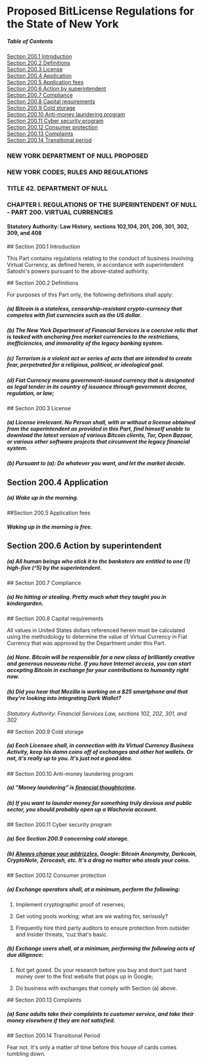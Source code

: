 Proposed BitLicense Regulations for the State of New York
==========

##### Table of Contents
[Section 200.1  Introduction](#introduction)  
[Section 200.2  Definitions](#definitions)  
[Section 200.3  License](#license)  
[Section 200.4  Application](#application)  
[Section 200.5  Application fees](#applicationfees)  
[Section 200.6  Action by superintendent](#actionbysuperintendent)  
[Section 200.7  Compliance](#compliance)  
[Section 200.8  Capital requirements](#capitalrequirements)  
[Section 200.9  Cold storage](#coldstorage)  
[Section 200.10  Anti-money laundering program](#antimoneylaundering)  
[Section 200.11  Cyber security program](#cybersecurity)  
[Section 200.12  Consumer protection](#consumerprotection)  
[Section 200.13  Complaints](#complaints)  
[Section 200.14  Transitional period](#transitionalperiod)  

### NEW YORK DEPARTMENT OF NULL PROPOSED

### NEW YORK CODES, RULES AND REGULATIONS

### TITLE 42.  DEPARTMENT OF NULL

### CHAPTER I.  REGULATIONS OF THE SUPERINTENDENT OF NULL - PART 200. VIRTUAL CURRENCIES

#### Statutory Authority: Law History, sections 102,104, 201, 206, 301, 302, 309, and 408

<a name="introduction"/>
## Section 200.1  Introduction

This Part contains regulations relating to the conduct of business involving Virtual Currency, as defined herein, in accordance with  superintendent Satoshi's powers pursuant to the above-stated authority.

<a name="definitions"/>
## Section 200.2  Definitions

For purposes of this Part only, the following definitions shall apply:

##### (a) Bitcoin is a stateless, censorship-resistant crypto-currency that competes with fiat currencies such as the US dollar.

##### (b) The New York Department of Financial Services is a coercive relic that is tasked with anchoring free market currencies to the restrictions, inefficiencies, and immorality of the legacy banking system.

##### (c) Terrorism is a violent act or series of acts that are intended to create fear, perpetrated for a religious, political, or ideological goal.

##### (d) Fiat Currency means government-issued currency that is designated as legal tender in its country of issuance through government decree, regulation, or law;

<a name="license"/>
## Section 200.3  License

##### (a) License irrelevant. No Person shall, with or without a license obtained from the superintendent as provided in this Part, find himself unable to download the latest version of various Bitcoin clients, Tor, Open Bazaar, or various other software projects that circumvent the legacy financial system.

##### (b) Pursuant to (a): Do whatever you want, and let the market decide. 

## Section 200.4  Application

##### (a) Wake up in the morning.
 
<a name="applicationfees"></a>
##Section 200.5  Application fees

##### Waking up in the morning is free.
 
<a name="actionbysuperintendent"></a>
## Section 200.6  Action by superintendent

##### (a) All human beings who stick it to the banksters are entitled to one (1) high-five (^5) by the superintendent.
 
<a name="compliance"/>
## Section 200.7  Compliance

##### (a) No hitting or stealing. Pretty much what they taught you in kindergarden.

<a name="capitalrequirements"/>
## Section 200.8  Capital requirements

All values in United States dollars referenced herein must be calculated using the methodology to determine the value of Virtual Currency in Fiat Currency that was approved by the Department under this Part.

##### (a) None. Bitcoin will be responsible for a new class of brilliantly creative and generous nouveau riche. If you have Internet access, you can start accepting Bitcoin in exchange for your contributions to humanity right now.

##### (b) Did you hear that Mozilla is working on a $25 smartphone and that they're looking into integrating Dark Wallet?

*Statutory Authority: Financial Services Law, sections 102, 202, 301, and 302*

<a name="coldstorage">
## Section 200.9  Cold storage

##### (a) Each Licensee shall, in connection with its Virtual Currency Business Activity, keep his damn coins off of exchanges and other hot wallets. Or not, it's really up to you. It's just not a good idea.
 
<a name="antimoneylaundering"/>
## Section 200.10  Anti-money laundering program

##### (a) "Money laundering" is <a href="http://www.americanbanker.com/bankthink/money-laundering-is-financial-thoughtcrime-1058902-1.html">financial thoughtcrime</a>.

##### (b) If you want to launder money for something truly devious and public sector, you should probably open up a Wachovia account. 
 
<a name="cybersecurity"/>
## Section 200.11  Cyber security program

##### (a) See Section 200.9 concerning cold storage.

##### (b) <a href="https://www.youtube.com/watch?v=y8vCj4DOsHc">Always change your addrizzles.</a> Google: Bitcoin Anonymity, Darkcoin, CryptoNote, Zerocash, etc. It's a drag no matter who steals your coins.
 
<a name="consumerprotection"/>
## Section 200.12  Consumer protection

##### (a) Exchange operators shall, at a minimum, perform the following:

1. Implement cryptographic proof of reserves;

2. Get voting pools working; what are we waiting for, seriously?

3. Frequently hire third party auditors to ensure protection from outsider and insider threats, 'cuz that's basic.

##### (b) Exchange users shall, at a minimum, performing the following acts of due diligence:

1. Not get goxed. Do your research before you buy and don't just hand money over to the first website that pops up in Google;

2. Do business with exchanges that comply with Section (a) above.
 
<a name="complaints"/>
## Section 200.13  Complaints

##### (a) Sane adults take their complaints to customer service, and take their money elsewhere if they are not satisfied.
 
<a name="transitionalperiod"/>
## Section 200.14  Transitional Period

Fear not. It's only a matter of time before this house of cards comes tumbling down.
